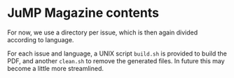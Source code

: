 JuMP Magazine contents
===

For now, we use a directory per issue, which is then again divided
according to language.

For each issue and language, a UNIX script `build.sh` is provided to
build the PDF, and another `clean.sh` to remove the generated
files. In future this may become a little more streamlined.


